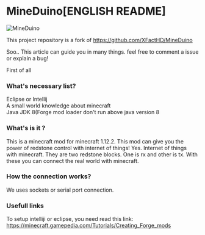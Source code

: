 # MineDuino[ENGLISH README]

![MineDuino](https://user-images.githubusercontent.com/31475696/86980901-8376b100-c15b-11ea-861f-4f17a29c574d.png)

This project repository is a fork of https://github.com/XFactHD/MineDuino

Soo.. This article can guide you in many things. feel free to comment a issue or explain a bug!

First of all 

<h3>What's necessary list?</h3>


Eclipse or Intellij<br>
A small world knowledge about minecraft<br>
Java JDK 8(Forge mod loader don't run above java version 8


<h3>What's is it ?</h3>

This is a minecraft mod for minecraft 1.12.2. This mod can give you the power of redstone control with internet of things! Yes. Internet of things with minecraft.
They are two redstone blocks. One is rx and other is tx. With these you can connect the real world with minecraft.

<h3>How the connection works?</h3>

We uses sockets or serial port connection.


<h3>Usefull links</h3>

To setup intelliji or eclipse, you need read this link: https://minecraft.gamepedia.com/Tutorials/Creating_Forge_mods

